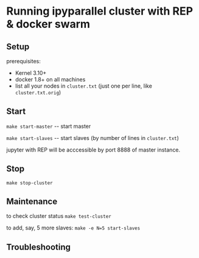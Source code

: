
# Running ipyparallel cluster with REP & docker swarm


## Setup

prerequisites:
- Kernel 3.10+
- docker 1.8+ on all machines
- list all your nodes in `cluster.txt` (just one per line, like `cluster.txt.orig`)

## Start

`make start-master` -- start master

`make start-slaves` -- start slaves (by number of lines in `cluster.txt`)

jupyter with REP will be acccessible by port 8888 of master instance.


## Stop

	make stop-cluster 

## Maintenance


to check cluster status `make test-cluster`

to add, say, 5 more slaves: ```make -e N=5 start-slaves```



## Troubleshooting
